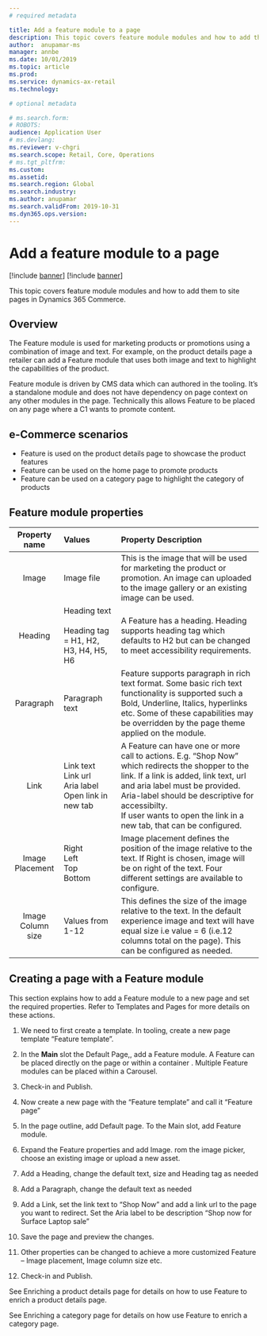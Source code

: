 ```yaml
---
# required metadata

title: Add a feature module to a page 
description: This topic covers feature module modules and how to add them to site pages in Dynamics 365 Commerce.
author:  anupamar-ms
manager: annbe
ms.date: 10/01/2019
ms.topic: article
ms.prod: 
ms.service: dynamics-ax-retail
ms.technology: 

# optional metadata

# ms.search.form: 
# ROBOTS: 
audience: Application User
# ms.devlang: 
ms.reviewer: v-chgri
ms.search.scope: Retail, Core, Operations
# ms.tgt_pltfrm: 
ms.custom: 
ms.assetid: 
ms.search.region: Global
ms.search.industry: 
ms.author: anupamar
ms.search.validFrom: 2019-10-31
ms.dyn365.ops.version: 
---
```


# Add a feature module to a page 

[!include [banner](../includes/preview-banner.md)]
[!include [banner](../includes/banner.md)]

This topic covers feature module modules and how to add them to site pages in Dynamics 365 Commerce.

## Overview

The Feature module is used for marketing products or promotions using a combination of image and text. For example, on the product details page a retailer can add a Feature module that uses both image and text to highlight the capabilities of the product. 

Feature module is driven by CMS data which can authored in the tooling. It’s a standalone module and does not have dependency on page context on any other modules in the page. Technically this allows Feature to be placed on any page where a C1 wants to promote content.

## e-Commerce scenarios


- Feature is used on the product details page to showcase the product features
- Feature can be used on the home page to promote products
- Feature can be used on a category page to highlight the category of products

## Feature module properties

|   Property name   | Values                                                       | Property Description                                         |
| :---------------: | :----------------------------------------------------------- | :----------------------------------------------------------- |
|       Image       | Image file                                                   | This is the image that will be used for marketing the product or   promotion. An image can uploaded to the image gallery or an existing   image can be used. |
|      Heading      | Heading text<br /><br />Heading tag = H1, H2, H3, H4, H5, H6 | A Feature has a heading. Heading supports heading tag which defaults   to H2 but can be changed to meet accessibility requirements. |
|     Paragraph     | Paragraph text                                               | Feature supports paragraph in rich text format. Some basic rich text   functionality is supported such a Bold, Underline, Italics, hyperlinks etc. Some of these capabilities may be overridden by the page theme applied on the module. |
|       Link        | Link text<br />Link url<br />Aria label<br />Open link in new tab | A Feature can have one or more call to   actions. E.g. “Shop Now” which redirects the shopper to the link. If a link   is added, link text, url and aria label must be provided.<br />Aria-label should be descriptive for   accessibilty.<br />If user wants to open the link in a new   tab, that can be configured. |
|  Image Placement  | Right<br />Left<br />Top<br />Bottom                         | Image placement defines the position of the image relative to the text. If Right is chosen, image will be on right of the text. Four different settings are available to configure. |
| Image Column size | Values from 1-12                                             | This defines the size of the image relative to the text. In the   default experience image and text will have equal size i.e value = 6  (i.e.12 columns total on the page). This can   be configured as needed. |



## Creating a page with a Feature module

This section explains how to add a Feature module to a new page and set the required properties. Refer to Templates and Pages for more details on these actions.

1. We need to first create a template. In tooling, create a new page template “Feature template”.

2. In the **Main** slot the Default Page,, add a Feature module. A Feature can be placed directly on the page or within a container <link>. Multiple Feature modules can be placed within a Carousel<link>.

3. Check-in and Publish. 

4. Now create a new page with the “Feature template” and call it “Feature page”

5. In the page outline, add Default page. To the Main slot, add Feature module.

6. Expand the Feature properties and add Image. rom the image picker, choose an existing image or upload a new asset. 

7. Add a Heading, change the default text, size and Heading tag as needed

8. Add a Paragraph, change the default text as needed

9. Add a Link, set the link text to “Shop Now” and add a link url to the page you want to redirect. Set the Aria label to be description “Shop now for Surface Laptop sale”

10. Save the page and preview the changes.

11. Other properties can be changed to achieve a more customized Feature – Image placement, Image column size etc.

12. Check-in and Publish.

    

See Enriching a product details page for details on how to use Feature to enrich a product details page.

See Enriching a category page for details on how use Feature to enrich a category page. 
